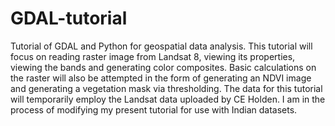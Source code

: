 # GDAL-tutorial
Tutorial of GDAL and Python for geospatial data analysis. This tutorial will focus on reading raster image from Landsat 8, viewing its properties, viewing the bands and generating color composites. Basic calculations on the raster will also be attempted in the form of generating an NDVI image and generating a vegetation mask via thresholding. The data for this tutorial will temporarily employ the Landsat data uploaded by CE Holden. I am in the process of modifying my present tutorial for use with Indian datasets.
